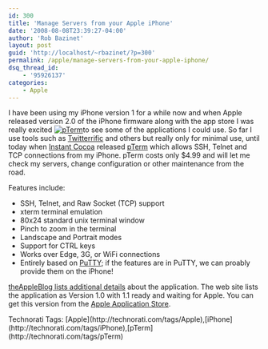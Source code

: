 ```yaml
---
id: 300
title: 'Manage Servers from your Apple iPhone'
date: '2008-08-08T23:39:27-04:00'
author: 'Rob Bazinet'
layout: post
guid: 'http://localhost/~rbazinet/?p=300'
permalink: /apple/manage-servers-from-your-apple-iphone/
dsq_thread_id:
    - '95926137'
categories:
    - Apple
---
```


I have been using my iPhone version 1 for a while now and when Apple released version 2.0 of the iPhone firmware along with the app store I was really excited [![pTerm](https://accidentaltechnologist.com/files/media/image/WindowsLiveWriter/SSHfromyouAppleiPhone_148D8/pTerm_thumb.jpg)](https://accidentaltechnologist.com/files/media/image/WindowsLiveWriter/SSHfromyouAppleiPhone_148D8/pTerm_2.jpg)to see some of the applications I could use. So far I use tools such as [Twitterrific](http://iconfactory.com/software/twitterrific) and others but really only for minimal use, until today when [Instant Cocoa](http://www.instantcocoa.com/products/pTerm/) released [pTerm](http://phobos.apple.com/WebObjects/MZStore.woa/wa/viewSoftware?id=287269552&mt=8) which allows SSH, Telnet and TCP connections from my iPhone. pTerm costs only $4.99 and will let me check my servers, change configuration or other maintenance from the road.

Features include:

- SSH, Telnet, and Raw Socket (TCP) support
- xterm terminal emulation
- 80x24 standard unix terminal window
- Pinch to zoom in the terminal
- Landscape and Portrait modes
- Support for CTRL keys
- Works over Edge, 3G, or WiFi connections
- Entirely based on [PuTTY](http://www.chiark.greenend.org.uk/%7Esgtatham/putty/); if the features are in PuTTY, we can proably provide them on the iPhone!

[theAppleBlog lists additional details](http://theappleblog.com/2008/08/08/my-holy-grail-of-iphone-apps-arrives-pterm/) about the application. The web site lists the application as Version 1.0 with 1.1 ready and waiting for Apple. You can get this version from the [Apple Application Store](http://phobos.apple.com/WebObjects/MZStore.woa/wa/viewSoftware?id=287269552&mt=8).

<div class="wlWriterSmartContent" id="scid:0767317B-992E-4b12-91E0-4F059A8CECA8:c8c66792-ca84-4ba6-966b-06c3b9ef78f8" style="padding-right: 0px; display: inline; padding-left: 0px; padding-bottom: 0px; margin: 0px; padding-top: 0px">Technorati Tags: [Apple](http://technorati.com/tags/Apple),[iPhone](http://technorati.com/tags/iPhone),[pTerm](http://technorati.com/tags/pTerm)</div>